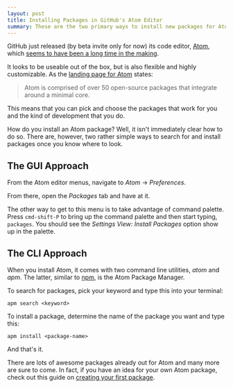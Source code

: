 ```yaml
---
layout: post
title: Installing Packages in GitHub's Atom Editor
summary: These are the two primary ways to install new packages for Atom
---
```


GitHub just released (by beta invite only for now) its code editor,
[Atom](https://atom.io), which
[seems to have been a long time in the making](https://twitter.com/defunkt/status/438791340222971904).

It looks to be useable out of the box, but is also flexible and highly customizable.
As the [landing page for Atom](https://atom.io) states:

> Atom is comprised of over 50 open-source packages that integrate around a minimal core.

This means that you can pick and choose the packages that work for you and the
kind of development that you do.

How do you install an Atom package? Well, it isn't immediately clear how to do
so. There are, however, two rather simple ways to search for and install
packages once you know where to look.

## The GUI Approach

From the Atom editor menus, navigate to *Atom* -> *Preferences*.

From there, open the *Packages* tab and have at it.

The other way to get to this menu is to take advantage of command palette.
Press `cmd-shift-P` to bring up the command palette and then start typing,
`packages`. You should see the *Settings View: Install Packages* option show
up in the palette.

## The CLI Approach

When you install Atom, it comes with two command line utilities, *atom* and *apm*.
The latter, similar to [npm](https://www.npmjs.org/), is the Atom Package Manager.

To search for packages, pick your keyword and type this into your terminal:

    apm search <keyword>

To install a package, determine the name of the package you want and type this:

    apm install <package-name>

And that's it.

There are lots of awesome packages already out for Atom and many more are sure
to come. In fact, if you have an idea for your own Atom package, check out this
guide on [creating your first package](https://atom.io/docs/v0.60.0/your-first-package).
